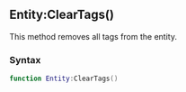 ## Entity:ClearTags()

This method removes all tags from the entity.

### Syntax

```lua
function Entity:ClearTags()
```